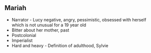 ## Mariah

- Narrator - Lucy negative, angry, pessimistic, obsessed with herself which is not unusual for a 19 year old
- Bitter about her mother, past
- Postcolonial
- Imperialist
- Hard and heavy - Definition of adulthood, Sylvie